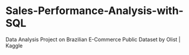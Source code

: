 # Sales-Performance-Analysis-with-SQL
Data Analysis Project on Brazilian E-Commerce Public Dataset by Olist | Kaggle
